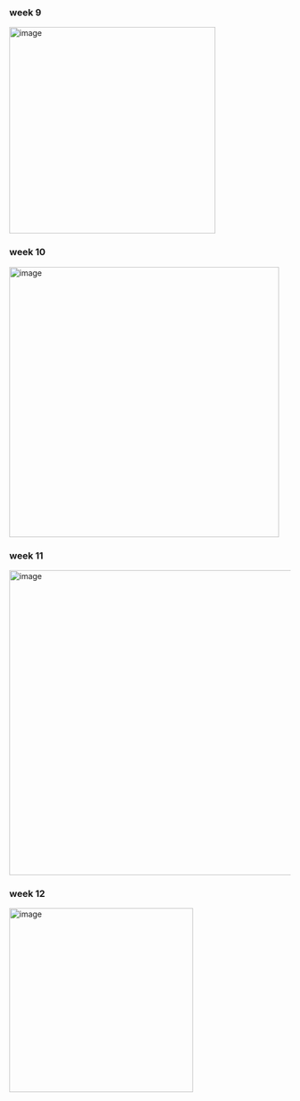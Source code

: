 <h3> week 9 </h3>
<img width="369" alt="image" src="https://user-images.githubusercontent.com/114863642/198983130-380da863-c086-4869-a1d2-c53dadc7fda3.png">
<h3> week 10 </h3>
<img width="483" alt="image" src="https://user-images.githubusercontent.com/114863642/199008015-10266d88-5c2b-4d5a-92de-d3fc9d236c1b.png">
<h3> week 11 </h3>
<img width="545" alt="image" src="https://user-images.githubusercontent.com/114863642/200300132-2b74c747-996c-48e1-bcc8-a9f01d784351.png">
<h3> week 12 </h3>
<img width="329" alt="image" src="https://user-images.githubusercontent.com/114863642/201610253-65ab4642-7eac-4253-a2a1-fbebcd9aa885.png">
